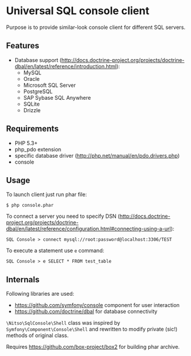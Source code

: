 # Universal SQL console client 

Purpose is to provide similar-look console client for different SQL servers. 

## Features

- Database support (http://docs.doctrine-project.org/projects/doctrine-dbal/en/latest/reference/introduction.html): 
  - MySQL
  - Oracle
  - Microsoft SQL Server
  - PostgreSQL
  - SAP Sybase SQL Anywhere
  - SQLite
  - Drizzle

## Requirements

- PHP 5.3+
- php_pdo extension
- specific database driver (http://php.net/manual/en/pdo.drivers.php)
- console

## Usage

To launch client just run phar file:
```
$ php console.phar
```

To connect a server you need to specify DSN (http://docs.doctrine-project.org/projects/doctrine-dbal/en/latest/reference/configuration.html#connecting-using-a-url):
```
SQL Console > connect mysql://root:password@localhost:3306/TEST
```

To execute a statement use `e` command:

```
SQL Console > e SELECT * FROM test_table
```

## Internals

Following libraries are used:

- https://github.com/symfony/console component for user interaction 
- https://github.com/doctrine/dbal for database connectivity

`\Nitso\SqlConsole\Shell` class was inspired by `Symfony\Component\Console\Shell` and rewritten to modify private (sic!) methods of original class.  

Requires https://github.com/box-project/box2 for building phar archive. 